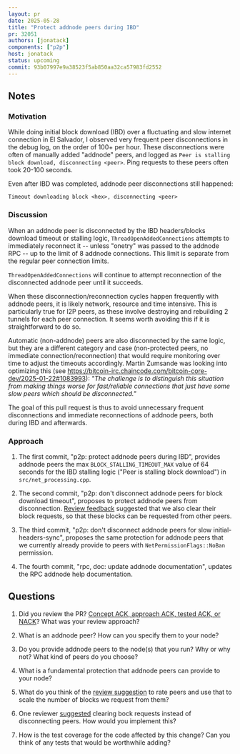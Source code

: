 ```yaml
---
layout: pr
date: 2025-05-28
title: "Protect addnode peers during IBD"
pr: 32051
authors: [jonatack]
components: ["p2p"]
host: jonatack
status: upcoming
commit: 93b07997e9a38523f5ab850aa32ca57983fd2552
---
```


## Notes

### Motivation

While doing initial block download (IBD) over a fluctuating and slow internet
connection in El Salvador, I observed very frequent peer disconnections in the
debug log, on the order of 100+ per hour. These disconnections were often of
manually added "addnode" peers, and logged as `Peer is stalling block download,
disconnecting <peer>`. Ping requests to these peers often took 20-100 seconds.

Even after IBD was completed, addnode peer disconnections still happened:

`Timeout downloading block <hex>, disconnecting <peer>`

### Discussion

When an addnode peer is disconnected by the IBD headers/blocks download timeout
or stalling logic, `ThreadOpenAddedConnections` attempts to immediately
reconnect it -- unless "onetry" was passed to the addnode RPC -- up to the limit
of 8 addnode connections. This limit is separate from the regular peer
connection limits.

`ThreadOpenAddedConnections` will continue to attempt reconnection of the
disconnected addnode peer until it succeeds.

When these disconnection/reconnection cycles happen frequently with
addnode peers, it is likely network, resource and time intensive.
This is particularly true for I2P peers, as these involve destroying and
rebuilding 2 tunnels for each peer connection. It seems worth avoiding this if
it is straightforward to do so.

Automatic (non-addnode) peers are also disconnected by the same logic, but they
are a different category and case (non-protected peers, no immediate
connection/reconnection) that would require monitoring over time to adjust the
timeouts accordingly. Martin Zumsande was looking into optimizing this (see
https://bitcoin-irc.chaincode.com/bitcoin-core-dev/2025-01-22#1083993): *"The
challenge is to distinguish this situation from making things worse for
fast/reliable connections that just have some slow peers which should be
disconnected."*

The goal of this pull request is thus to avoid unnecessary frequent
disconnections and immediate reconnections of addnode peers, both during IBD and
afterwards.

### Approach

1. The first commit, "p2p: protect addnode peers during IBD", provides addnode
   peers the max `BLOCK_STALLING_TIMEOUT_MAX` value of 64 seconds for the IBD
   stalling logic ("Peer is stalling block download") in `src/net_processing.cpp`.

2. The second commit, "p2p: don't disconnect addnode peers for block download
   timeout", proposes to protect addnode peers from disconnection. [Review
   feedback](https://github.com/bitcoin/bitcoin/pull/32051#pullrequestreview-2691505746)
   suggested that we also clear their block requests, so that these blocks can
   be requested from other peers.

3. The third commit, "p2p: don't disconnect addnode peers for slow
   initial-headers-sync", proposes the same protection for addnode peers that we
   currently already provide to peers with `NetPermissionFlags::NoBan`
   permission.

4. The fourth commit, "rpc, doc: update addnode documentation", updates the RPC
   addnode help documentation.

## Questions

1. Did you review the PR? [Concept ACK, approach ACK, tested ACK, or NACK](https://github.com/bitcoin/bitcoin/blob/master/CONTRIBUTING.md#peer-review)? What was your review approach?

2. What is an addnode peer? How can you specify them to your node?

3. Do you provide addnode peers to the node(s) that you run? Why or why not?
   What kind of peers do you choose?

4. What is a fundamental protection that addnode peers can provide to your node?

5. What do you think of the [review suggestion](https://github.com/bitcoin/bitcoin/pull/32051#issuecomment-2825824998)
   to rate peers and use that to scale the number of blocks we request from them?

6. One reviewer
   [suggested](https://github.com/bitcoin/bitcoin/pull/32051#pullrequestreview-2691505746)
   clearing bock requests instead of disconnecting peers. How would you
   implement this?

7. How is the test coverage for the code affected by this change? Can
   you think of any tests that would be worthwhile adding?


<!-- TODO: After a meeting, uncomment and add meeting log between the irc tags
## Meeting Log

{% irc %}
{% endirc %}
-->
